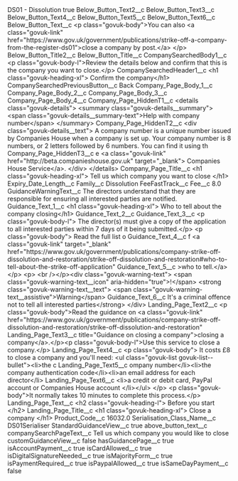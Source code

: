 <?xml version="1.0" encoding="UTF-8"?>
<CustomMetadata xmlns="http://soap.sforce.com/2006/04/metadata" xmlns:xsi="http://www.w3.org/2001/XMLSchema-instance" xmlns:xsd="http://www.w3.org/2001/XMLSchema">
    <label>DS01 - Dissolution</label>
    <protected>true</protected>
    <values>
        <field>Below_Button_Text2__c</field>
        <value xsi:nil="true"/>
    </values>
    <values>
        <field>Below_Button_Text3__c</field>
        <value xsi:nil="true"/>
    </values>
    <values>
        <field>Below_Button_Text4__c</field>
        <value xsi:nil="true"/>
    </values>
    <values>
        <field>Below_Button_Text5__c</field>
        <value xsi:nil="true"/>
    </values>
    <values>
        <field>Below_Button_Text6__c</field>
        <value xsi:nil="true"/>
    </values>
    <values>
        <field>Below_Button_Text__c</field>
        <value xsi:type="xsd:string">&lt;p class=&quot;govuk-body&quot;&gt;You can also &lt;a class=&quot;govuk-link&quot; href=&quot;https://www.gov.uk/government/publications/strike-off-a-company-from-the-register-ds01&quot;&gt;close a company by post.&lt;/a&gt;
&lt;/p&gt;</value>
    </values>
    <values>
        <field>Below_Button_Title2__c</field>
        <value xsi:nil="true"/>
    </values>
    <values>
        <field>Below_Button_Title__c</field>
        <value xsi:nil="true"/>
    </values>
    <values>
        <field>CompanySearchedBody1__c</field>
        <value xsi:type="xsd:string">&lt;p class=&quot;govuk-body-l&quot;&gt;Review the details below and confirm that this is the company you want to close.&lt;/p&gt;</value>
    </values>
    <values>
        <field>CompanySearchedHeader1__c</field>
        <value xsi:type="xsd:string">&lt;h1 class=&quot;govuk-heading-xl&quot;&gt;
Confirm the company&lt;/h1&gt;</value>
    </values>
    <values>
        <field>CompanySearchedPreviousButton__c</field>
        <value xsi:type="xsd:string">Back</value>
    </values>
    <values>
        <field>Company_Page_Body_1__c</field>
        <value xsi:nil="true"/>
    </values>
    <values>
        <field>Company_Page_Body_2__c</field>
        <value xsi:nil="true"/>
    </values>
    <values>
        <field>Company_Page_Body_3__c</field>
        <value xsi:nil="true"/>
    </values>
    <values>
        <field>Company_Page_Body_4__c</field>
        <value xsi:nil="true"/>
    </values>
    <values>
        <field>Company_Page_HiddenT1__c</field>
        <value xsi:type="xsd:string">&lt;details class=&quot;govuk-details&quot;&gt;
&lt;summary class=&quot;govuk-details__summary&quot;&gt;
&lt;span class=&quot;govuk-details__summary-text&quot;&gt;Help with company number&lt;/span&gt;
&lt;/summary&gt;</value>
    </values>
    <values>
        <field>Company_Page_HiddenT2__c</field>
        <value xsi:type="xsd:string">&lt;div class=&quot;govuk-details__text&quot;&gt;
A company number is a unique number issued by Companies House when a company is set up. Your company number is 8 numbers, or 2 letters followed by 6 numbers. You can find it using th</value>
    </values>
    <values>
        <field>Company_Page_HiddenT3__c</field>
        <value xsi:type="xsd:string">e &lt;a class=&quot;govuk-link&quot; href=&quot;http://beta.companieshouse.gov.uk&quot; target=&quot;_blank&quot;&gt; Companies House Service&lt;/a&gt;.
&lt;/div&gt;
&lt;/details&gt;</value>
    </values>
    <values>
        <field>Company_Page_Title__c</field>
        <value xsi:type="xsd:string">&lt;h1 class=&quot;govuk-heading-xl&quot;&gt;
Tell us which company you want to close
&lt;/h1&gt;</value>
    </values>
    <values>
        <field>Expiry_Date_Length__c</field>
        <value xsi:nil="true"/>
    </values>
    <values>
        <field>Family__c</field>
        <value xsi:type="xsd:string">Dissolution</value>
    </values>
    <values>
        <field>FeeFastTrack__c</field>
        <value xsi:nil="true"/>
    </values>
    <values>
        <field>Fee__c</field>
        <value xsi:type="xsd:double">8.0</value>
    </values>
    <values>
        <field>GuidanceWarningText__c</field>
        <value xsi:type="xsd:string">The directors understand that they are responsible for ensuring all interested parties are notified.</value>
    </values>
    <values>
        <field>Guidance_Text_1__c</field>
        <value xsi:type="xsd:string">&lt;h1 class=&quot;govuk-heading-xl&quot;&gt;
Who to tell about the company closing&lt;/h1&gt;</value>
    </values>
    <values>
        <field>Guidance_Text_2__c</field>
        <value xsi:nil="true"/>
    </values>
    <values>
        <field>Guidance_Text_3__c</field>
        <value xsi:type="xsd:string">&lt;p class=&quot;govuk-body-l&quot;&gt;
The director(s) must give a copy of the application to all interested parties within 7 days of it being submitted.&lt;/p&gt;
&lt;p class=&quot;govuk-body&quot;&gt;
Read the full list o</value>
    </values>
    <values>
        <field>Guidance_Text_4__c</field>
        <value xsi:type="xsd:string">f &lt;a class=&quot;govuk-link&quot; target=&quot;_blank&quot; href=&quot;https://www.gov.uk/government/publications/company-strike-off-dissolution-and-restoration/strike-off-dissolution-and-restoration#who-to-tell-about-the-strike-off-application&quot;</value>
    </values>
    <values>
        <field>Guidance_Text_5__c</field>
        <value xsi:type="xsd:string">&gt;who to tell.&lt;/a&gt;&lt;/p&gt;
&lt;p&gt;
&lt;br /&gt;&lt;/p&gt;&lt;div class=&quot;govuk-warning-text&quot;&gt;
  &lt;span class=&quot;govuk-warning-text__icon&quot; aria-hidden=&quot;true&quot;&gt;!&lt;/span&gt;
  &lt;strong class=&quot;govuk-warning-text__text&quot;&gt;
    &lt;span class=&quot;govuk-warning-text__assistive&quot;&gt;Warning&lt;/span&gt;</value>
    </values>
    <values>
        <field>Guidance_Text_6__c</field>
        <value xsi:type="xsd:string">It&apos;s a criminal offence not to tell all interested parties&lt;/strong&gt;
&lt;/div&gt;</value>
    </values>
    <values>
        <field>Landing_Page_Text2__c</field>
        <value xsi:type="xsd:string">&lt;p class=&quot;govuk-body&quot;&gt;Read the guidance on &lt;a class=&quot;govuk-link&quot; href=&quot;https://www.gov.uk/government/publications/company-strike-off-dissolution-and-restoration/strike-off-dissolution-and-restoration&quot;</value>
    </values>
    <values>
        <field>Landing_Page_Text3__c</field>
        <value xsi:type="xsd:string">title=&quot;Guidance on closing a company&quot;&gt;closing a company&lt;/a&gt;.&lt;/p&gt;&lt;p class=&quot;govuk-body-l&quot;&gt;Use this service to close a company.&lt;/p&gt;</value>
    </values>
    <values>
        <field>Landing_Page_Text4__c</field>
        <value xsi:type="xsd:string">&lt;p class=&quot;govuk-body&quot;&gt;
It costs £8 to close a company and you&apos;ll need:
&lt;ul class=&quot;govuk-list govuk-list--bullet&quot;&gt;&lt;li&gt;the c</value>
    </values>
    <values>
        <field>Landing_Page_Text5__c</field>
        <value xsi:type="xsd:string">ompany number&lt;/li&gt;&lt;li&gt;the company authentication code&lt;/li&gt;&lt;li&gt;an email address for each director&lt;/li&gt;</value>
    </values>
    <values>
        <field>Landing_Page_Text6__c</field>
        <value xsi:type="xsd:string">&lt;li&gt;a credit or debit card, PayPal account or Companies House account &lt;/li&gt;&lt;/ul&gt;
&lt;/p&gt; &lt;p class=&quot;govuk-body&quot;&gt;It normally takes 10 minutes to complete this process.&lt;/p&gt;</value>
    </values>
    <values>
        <field>Landing_Page_Text__c</field>
        <value xsi:type="xsd:string">&lt;h2 class=&quot;govuk-heading-l&quot;&gt;
Before you start
&lt;/h2&gt;</value>
    </values>
    <values>
        <field>Landing_Page_Title__c</field>
        <value xsi:type="xsd:string">&lt;h1 class=&quot;govuk-heading-xl&quot;&gt;
Close a company
&lt;/h1&gt;</value>
    </values>
    <values>
        <field>Product_Code__c</field>
        <value xsi:type="xsd:double">16032.0</value>
    </values>
    <values>
        <field>Serialisation_Class_Name__c</field>
        <value xsi:type="xsd:string">DS01Serialiser</value>
    </values>
    <values>
        <field>StandardGuidanceView__c</field>
        <value xsi:type="xsd:boolean">true</value>
    </values>
    <values>
        <field>above_button_text__c</field>
        <value xsi:nil="true"/>
    </values>
    <values>
        <field>companySearchPageText__c</field>
        <value xsi:type="xsd:string">Tell us which company you would like to close</value>
    </values>
    <values>
        <field>customGuidanceView__c</field>
        <value xsi:type="xsd:boolean">false</value>
    </values>
    <values>
        <field>hasGuidancePage__c</field>
        <value xsi:type="xsd:boolean">true</value>
    </values>
    <values>
        <field>isAccountPayment__c</field>
        <value xsi:type="xsd:boolean">true</value>
    </values>
    <values>
        <field>isCardAllowed__c</field>
        <value xsi:type="xsd:boolean">true</value>
    </values>
    <values>
        <field>isDigitalSignatureNeeded__c</field>
        <value xsi:type="xsd:boolean">true</value>
    </values>
    <values>
        <field>isMajorityForm__c</field>
        <value xsi:type="xsd:boolean">true</value>
    </values>
    <values>
        <field>isPaymentRequired__c</field>
        <value xsi:type="xsd:boolean">true</value>
    </values>
    <values>
        <field>isPaypalAllowed__c</field>
        <value xsi:type="xsd:boolean">true</value>
    </values>
    <values>
        <field>isSameDayPayment__c</field>
        <value xsi:type="xsd:boolean">false</value>
    </values>
</CustomMetadata>
